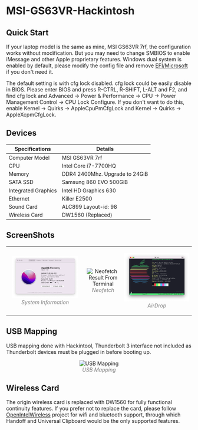 # MSI-GS63VR-Hackintosh

## Quick Start

If your laptop model is the same as mine, MSI GS63VR 7rf, the configuration works without modification. But you may need to change SMBIOS to enable iMessage and other Apple proprietary features. Windows dual system is enabled by default, please modify the config file and remove [EFI/Microsoft](EFI/Microsoft) if you don't need it.

The default setting is with cfg lock disabled. cfg lock could be easily disable in BIOS. Please enter BIOS and press R-CTRL, R-SHIFT, L-ALT and F2, and find cfg lock and Advanced -> Power & Performance -> CPU -> Power Management Control -> CPU Lock Configure. If you don't want to do this, enable Kernel -> Quirks -> AppleCpuPmCfgLock and Kernel -> Quirks -> AppleXcpmCfgLock.

## Devices

| Specifications      | Details                        |
| ------------------- | ------------------------------ |
| Computer Model      | MSI GS63VR 7rf                 |
| CPU                 | Intel Core i7-7700HQ           |
| Memory              | DDR4 2400Mhz. Upgrade to 24GiB |
| SATA SSD            | Samsung 860 EVO 500GiB         |
| Integrated Graphics | Intel HD Graphics 630          |
| Ethernet            | Killer E2500                   |
| Sound Card          | ALC899 Layout-id: 98           |
| Wireless Card       | DW1560 (Replaced)              |

## ScreenShots

<table>
<tr>
  <td> 
    <p align="center" style="padding: 10px">
      <img alt="System Information" src="img/system-information.png">
      <br>
      <em style="color: grey">System Information</em>
    </p> 
  </td>
  <td> 
    <p align="center">
      <img alt="Neofetch Result From Terminal" src="img/neofetch.png">
      <br>
      <em style="color: grey">Neofetch</em>
    </p> 
  </td>
  <td> 
    <p align="center">
      <img alt="AirDrop" src="img/airdrop.png">
      <br>
      <em style="color: grey">AirDrop</em>
    </p> 
  </td>
</tr>
</table>

## USB Mapping

USB mapping done with Hackintool, Thunderbolt 3 interface not included as Thunderbolt devices must be plugged in before booting up.

<p align="center">
  <img src="https://i.loli.net/2020/10/21/ePVj9tz8FSIkgyB.png" alt="USB Mapping" width="50%">
  <br>
  <em style="color: grey">USB Mapping</em>
</p> 

## Wireless Card

The origin wireless card is replaced with DW1560 for fully functional continuity features. If you prefer not to replace the card, please follow [OpenIntelWireless](https://github.com/OpenIntelWireless) project for wifi and bluetooth support, through which Handoff and Universal Clipboard would be the only supported features. 
